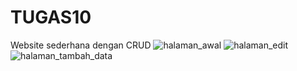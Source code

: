 # TUGAS10
Website sederhana dengan CRUD
![halaman_awal](https://user-images.githubusercontent.com/67420884/85728718-60430f00-b722-11ea-86ae-5825853f4e32.PNG)
![halaman_edit](https://user-images.githubusercontent.com/67420884/85728729-62a56900-b722-11ea-9cb6-1945b9401de7.PNG)
![halaman_tambah_data](https://user-images.githubusercontent.com/67420884/85728738-63d69600-b722-11ea-893a-f58f70d44896.PNG)

